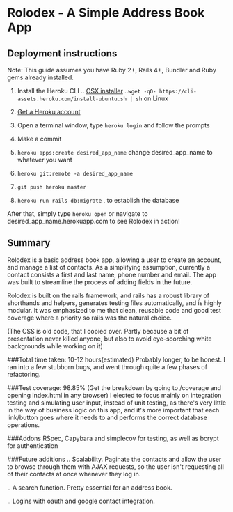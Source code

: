 # Rolodex - A Simple Address Book App

## Deployment instructions
Note: This guide assumes you have Ruby 2+, Rails 4+, Bundler and Ruby gems already installed.

1. Install the Heroku CLI
.. [OSX installer](https://cli-assets.heroku.com/branches/stable/heroku-osx.pkg)
..`wget -qO- https://cli-assets.heroku.com/install-ubuntu.sh | sh` on Linux

2. [Get a Heroku account](www.heroku.com)

3. Open a terminal window, type `heroku login` and follow the prompts

4. Make a commit

5. `heroku apps:create desired_app_name` change desired_app_name to whatever you want

5. `heroku git:remote -a desired_app_name`

6. `git push heroku master`

7. `heroku run rails db:migrate` , to establish the database

After that, simply type `heroku open` or navigate to desired_app_name.herokuapp.com to see Rolodex in action!

## Summary
Rolodex is a basic address book app, allowing a user to create an account, and manage a list of contacts. As a simplifying assumption, currently a contact consists a first and last name, phone number and email. The app was built to streamline the process of adding fields in the future.

Rolodex is built on the rails framework, and rails has a robust library of shorthands and helpers, generates testing files automatically, and is highly modular. It was emphasized to me that clean, reusable code and good test coverage where a priority so rails was the natural choice.

(The CSS is old code, that I copied over. Partly because a bit of presentation never killed anyone, but also to avoid eye-scorching white backgrounds while working on it)

###Total time taken: 10-12 hours(estimated)
Probably longer, to be honest. I ran into a few stubborn bugs, and went through quite a few phases of refactoring.

###Test coverage: 98.85% (Get the breakdown by going to /coverage and opening index.html in any browser)
I elected to focus mainly on integration testing and simulating user input, instead of unit testing, as there's very little in the way of business logic on this app, and it's more important that each link/button goes where it needs to and performs the correct database operations.

###Addons
RSpec, Capybara and simplecov for testing, as well as bcrypt for authentication

###Future additions
.. Scalability. Paginate the contacts and allow the user to browse through them with AJAX requests, so the user isn't requesting all of their contacts at once whenever they log in.

.. A search function. Pretty essential for an address book.

.. Logins with oauth and google contact integration.
